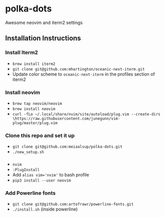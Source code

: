 # polka-dots
Awesome neovim and iterm2 settings


## Installation Instructions
### Install Iterm2
* `brew install iterm2`
* `git clone git@github.com:mhartington/oceanic-next-iterm.git`
* Update color scheme to `oceanic-next-iterm` in the profiles section of iterm2

### Install neovim
* `brew tap neovim/neovim`
* `brew install neovim`
* `curl -fLo ~/.local/share/nvim/site/autoload/plug.vim --create-dirs \https://raw.githubusercontent.com/junegunn/vim-plug/master/plug.vim`

### Clone this repo and set it up
* `git clone git@github.com:meiaalsup/polka-dots.git`
* `./new_setup.sh`

### 
* `nvim`
* `:PlugInstall`
* Add `alias vim='nvim'` to bash profile
* `pip3 install --user neovim`

### Add Powerline fonts
* `git clone git@github.com:artofrawr/powerline-fonts.git`
* `./install.sh` (inside powerline)
